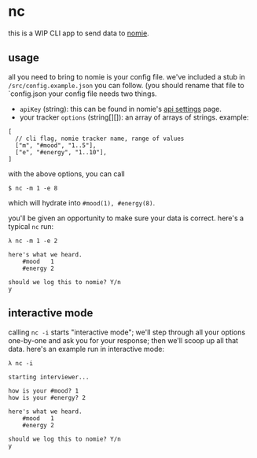 # nc

this is a WIP CLI app to send data to [nomie](https://nomie.app/).

## usage

all you need to bring to nomie is your config file. we've included a stub in `/src/config.example.json` you can follow. (you should rename that file to `config.json your config file needs two things.

- `apiKey` (string): this can be found in nomie's [api settings](https://open.nomie.app/api) page.
- your tracker `options` (string[][]): an array of arrays of strings. example:

```
[
  // cli flag, nomie tracker name, range of values
  ["m", "#mood", "1..5"],
  ["e", "#energy", "1..10"],
]
```

with the above options, you can call 

```
$ nc -m 1 -e 8
```

which will hydrate into `#mood(1), #energy(8)`.

you'll be given an opportunity to make sure your data is correct. here's a typical `nc` run:

```
λ nc -m 1 -e 2

here's what we heard.
	#mood	1
	#energy	2

should we log this to nomie? Y/n
y
```

## interactive mode
calling  `nc -i`  starts "interactive mode"; we'll step through all your options one-by-one and ask you for your response; then we'll scoop up all that data. here's an example run in interactive mode:

```
λ nc -i

starting interviewer...

how is your #mood? 1
how is your #energy? 2

here's what we heard.
	#mood	1
	#energy	2

should we log this to nomie? Y/n
y
```
